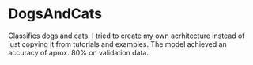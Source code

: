 # DogsAndCats
Classifies dogs and cats.
I tried to create my own acrhitecture instead of just copying it from tutorials and examples.
The model achieved an accuracy of aprox. 80% on validation data.
